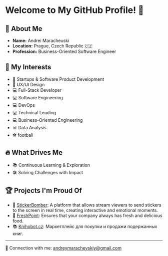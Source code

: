 #  Welcome to My GitHub Profile! 👋

## 👀 About Me
- **Name:** Andrei Maracheuski
- **Location:** Prague, Czech Republic 🇨🇿
- **Profession:** Business-Oriented Software Engineer

## 🎯 My Interests
- 🚀 Startups & Software Product Development
- 🎨 UX/UI Design
- 💻 Full-Stack Developer
- 💻 Software Engineering
- 💻 DevOps
- 💻 Technical Leading
- 💻 Business-Oriented Engineering
- 📊 Data Analysis
- ⚽️ football

## 🔥 What Drives Me
- 📚 Continuous Learning & Exploration
- 🛠️ Solving Challenges with Impact

## 🏆 Projects I'm Proud Of
- 👻 [StickerBomber](https://sticker-bomber.co): A platform that allows stream viewers to send stickers to the screen in real time, creating interactive and emotional moments.
- 🥙 [FreshPoint](https://freshpoint.cz): Ensures that your company always has fresh and delicious food.
- 📚 [Knihobot.cz](https://knihobot.cz): Маркетплейс для покупки и продажи подержанных книг.

---

📧 Connection with me: andreymarachevskiy@gmail.com
